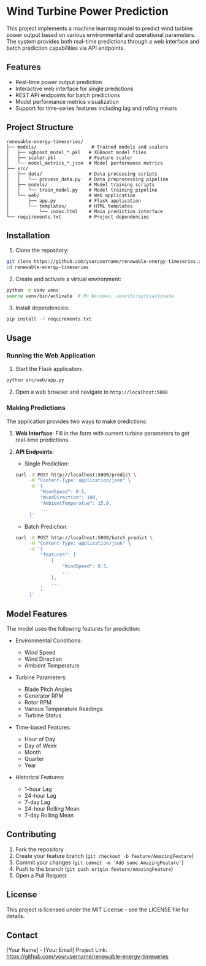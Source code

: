 # Wind Turbine Power Prediction

This project implements a machine learning model to predict wind turbine power output based on various environmental and operational parameters. The system provides both real-time predictions through a web interface and batch prediction capabilities via API endpoints.

## Features

- Real-time power output prediction
- Interactive web interface for single predictions
- REST API endpoints for batch predictions
- Model performance metrics visualization
- Support for time-series features including lag and rolling means

## Project Structure

```
renewable-energy-timeseries/
├── models/                    # Trained models and scalers
│   ├── xgboost_model_*.pkl   # XGBoost model files
│   ├── scaler.pkl            # Feature scaler
│   └── model_metrics_*.json  # Model performance metrics
├── src/
│   ├── data/                 # Data processing scripts
│   │   └── process_data.py   # Data preprocessing pipeline
│   ├── models/               # Model training scripts
│   │   └── train_model.py    # Model training pipeline
│   └── web/                  # Web application
│       ├── app.py            # Flask application
│       └── templates/        # HTML templates
│           └── index.html    # Main prediction interface
└── requirements.txt          # Project dependencies
```

## Installation

1. Clone the repository:

```bash
git clone https://github.com/yourusername/renewable-energy-timeseries.git
cd renewable-energy-timeseries
```

2. Create and activate a virtual environment:

```bash
python -m venv venv
source venv/bin/activate  # On Windows: venv\Scripts\activate
```

3. Install dependencies:

```bash
pip install -r requirements.txt
```

## Usage

### Running the Web Application

1. Start the Flask application:

```bash
python src/web/app.py
```

2. Open a web browser and navigate to `http://localhost:5000`

### Making Predictions

The application provides two ways to make predictions:

1. **Web Interface**: Fill in the form with current turbine parameters to get real-time predictions.

2. **API Endpoints**:

   - Single Prediction:

   ```bash
   curl -X POST http://localhost:5000/predict \
        -H "Content-Type: application/json" \
        -d '{
            "WindSpeed": 8.5,
            "WindDirection": 180,
            "AmbientTemperatue": 15.0,
            ...
        }'
   ```

   - Batch Prediction:

   ```bash
   curl -X POST http://localhost:5000/batch_predict \
        -H "Content-Type: application/json" \
        -d '{
            "features": [
                {
                    "WindSpeed": 8.5,
                    ...
                },
                ...
            ]
        }'
   ```

## Model Features

The model uses the following features for prediction:

- Environmental Conditions:

  - Wind Speed
  - Wind Direction
  - Ambient Temperature

- Turbine Parameters:

  - Blade Pitch Angles
  - Generator RPM
  - Rotor RPM
  - Various Temperature Readings
  - Turbine Status

- Time-based Features:

  - Hour of Day
  - Day of Week
  - Month
  - Quarter
  - Year

- Historical Features:
  - 1-hour Lag
  - 24-hour Lag
  - 7-day Lag
  - 24-hour Rolling Mean
  - 7-day Rolling Mean

## Contributing

1. Fork the repository
2. Create your feature branch (`git checkout -b feature/AmazingFeature`)
3. Commit your changes (`git commit -m 'Add some AmazingFeature'`)
4. Push to the branch (`git push origin feature/AmazingFeature`)
5. Open a Pull Request

## License

This project is licensed under the MIT License - see the LICENSE file for details.

## Contact

[Your Name] - [Your Email]
Project Link: https://github.com/yourusername/renewable-energy-timeseries
